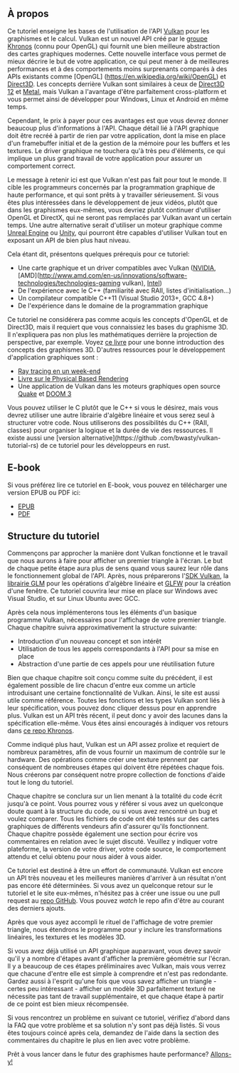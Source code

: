 ﻿## À propos

Ce tutoriel enseigne les bases de l'utilisation de l'API [Vulkan](https://www.khronos.org/vulkan/) pour les graphismes
et le calcul. Vulkan est un nouvel API créé par le [groupe Khronos](https://www.khronos.org/) (connu pour OpenGL) qui
fournit une bien meilleure abstraction des cartes graphiques modernes. Cette nouvelle interface vous permet de mieux
décrire le but de votre application, ce qui peut mener à de meilleures performances et à des comportements moins
surprenants comparés à des APIs existants comme [OpenGL] (https://en.wikipedia.org/wiki/OpenGL) et
[Direct3D](https://en.wikipedia.org/wiki/Direct3D). Les concepts derrière Vulkan sont similaires à ceux de
[Direct3D 12](https://en.wikipedia.org/wiki/Direct3D#Direct3D_12) et [Metal](https://en.wikipedia.org/wiki/Metal_(API)),
mais Vulkan a l'avantage d'être parfaitement cross-platform et vous permet ainsi de développer pour Windows, Linux et
Android en même temps.

Cependant, le prix à payer pour ces avantages est que vous devrez donner beaucoup plus d'informations à l'API. Chaque
détail lié à l'API graphique doit être recréé à partir de rien par votre application, dont la mise en place d'un
framebuffer initial et de la gestion de la mémoire pour les buffers et les textures. Le driver graphique ne touchera
qu'à très peu d'éléments, ce qui implique un plus grand travail de votre application pour assurer un comportement
correct.

Le message à retenir ici est que Vulkan n'est pas fait pour tout le monde. Il cible les programmeurs concernés par la
programmation graphique de haute performance, et qui sont prêts à y travailler sérieusement. Si vous êtes plus
intéressées dans le développement de jeux vidéos, plutôt que dans les graphismes eux-mêmes, vous devriez plutôt
continuer d'utiliser OpenGL et DirectX, qui ne seront pas remplacés par Vulkan avant un certain temps. Une autre
alternative serait d'utiliser un moteur graphique comme
[Unreal Engine](https://en.wikipedia.org/wiki/Unreal_Engine#Unreal_Engine_4) ou
[Unity](https://en.wikipedia.org/wiki/Unity_(game_engine)), qui pourront être capables d'utiliser Vulkan tout en
exposant un API de bien plus haut niveau.

Cela étant dit, présentons quelques prérequis pour ce tutoriel:

* Une carte graphique et un driver compatibles avec Vulkan ([NVIDIA](https://developer.nvidia.com/vulkan-driver), [AMD](http://www.amd.com/en-us/innovations/software-technologies/technologies-gaming vulkan), [Intel](https://software.intel.com/en-us/blogs/2016/03/14/new-intel-vulkan-beta-1540204404graphics-driver-for-windows-78110-1540))
* De l'expérience avec le C++ (familiarité avec RAII, listes d'initialisation...)
* Un compilateur compatible C++11 (Visual Studio 2013+, GCC 4.8+)
* De l'expérience dans le domaine de la programmation graphique

Ce tutoriel ne considérera pas comme acquis les concepts d'OpenGL et de Direct3D, mais il requiert que vous connaissiez
les bases du graphisme 3D. Il n'expliquera pas non plus les mathématiques derrière la projection de perspective, par
exemple. Voyez [ce livre](http://opengl.datenwolf.net/gltut/html/index.html) pour une bonne introduction des concepts
des graphismes 3D. D'autres ressources pour le développement d'application graphiques sont :
* [Ray tracing en un week-end](https://github.com/petershirley/raytracinginoneweekend)
* [Livre sur le Physical Based Rendering](http://www.pbr-book.org/)
* Une application de Vulkan dans les moteurs graphiques open source [Quake](https://github.com/Novum/vkQuake) et
[DOOM 3](https://github.com/DustinHLand/vkDOOM3)

Vous pouvez utiliser le C plutôt que le C++ si vous le désirez, mais vous devrez utiliser une autre librairie d'algèbre
linéaire et vous serez seul à structurer votre code. Nous utiliserons des possibilités du C++ (RAII, classes) pour
organiser la logique et la durée de vie des ressources. Il existe aussi une [version alternative](https://github
.com/bwasty/vulkan-tutorial-rs) de ce tutoriel pour les développeurs en rust.

## E-book

Si vous préférez lire ce tutoriel en E-book, vous pouvez en télécharger une version EPUB ou PDF ici:

* [EPUB](https://raw.githubusercontent.com/Overv/VulkanTutorial/master/ebook/Vulkan%20Tutorial.epub)
* [PDF](https://raw.githubusercontent.com/Overv/VulkanTutorial/master/ebook/Vulkan%20Tutorial.pdf)

## Structure du tutoriel

Commençons par approcher la manière dont Vulkan fonctionne et le travail que nous aurons à faire pour afficher un
premier triangle à l'écran. Le but de chaque petite étape aura plus de sens quand vous saurez leur rôle dans le
fonctionnement global de l'API. Après, nous préparerons l'[SDK Vulkan](https://lunarg.com/vulkan-sdk/), la
[librairie GLM](http://glm.g-truc.net/) pour les opérations d'algèbre linéaire et [GLFW](http://www.glfw.org/) pour la
création d'une fenêtre. Ce tutoriel couvrira leur mise en place sur Windows avec Visual Studio, et sur Linux Ubuntu avec
GCC.

Après cela nous implémenterons tous les éléments d'un basique programme Vulkan, nécessaires pour l'affichage de votre
premier triangle. Chaque chapitre suivra approximativement la structure suivante:

* Introduction d'un nouveau concept et son intérêt
* Utilisation de tous les appels correspondants à l'API pour sa mise en place
* Abstraction d'une partie de ces appels pour une réutilisation future

Bien que chaque chapitre soit conçu comme suite du précédent, il est également possible de lire chacun d'entre eux
comme un article introduisant une certaine fonctionnalité de Vulkan. Ainsi, le site est aussi utile comme référence.
Toutes les fonctions et les types Vulkan sont liés à leur spécification, vous pouvez donc cliquer dessus pour en
apprendre plus. Vulkan est un API très récent, il peut donc y avoir des lacunes dans la spécification elle-même. Vous
êtes ainsi encouragés à indiquer vos retours dans [ce repo Khronos](https://github.com/KhronosGroup/Vulkan-Docs).

Comme indiqué plus haut, Vulkan est un API assez prolixe et requiert de nombreux paramètres, afin de vous fournir un
maximum de contrôle sur le hardware. Des opérations comme créer une texture prennent par conséquent de nombreuses étapes
qui doivent être répétées chaque fois. Nous créerons par conséquent notre propre collection de fonctions d'aide tout le
long du tutoriel.

Chaque chapitre se conclura sur un lien menant à la totalité du code écrit jusqu'à ce point. Vous pourrez vous y référer
si vous avez un quelconque doute quant à la structure du code, ou si vous avez rencontré un bug et voulez comparer. Tous
les fichiers de code ont été testés sur des cartes graphiques de différents vendeurs afin d'assurer qu'ils fonctionnent.
Chaque chapitre possède également une section pour écrire vos commentaires en relation avec le sujet discuté. Veuillez y
indiquer votre plateforme, la version de votre driver, votre code source, le comportement attendu et celui obtenu pour
nous aider à vous aider.

Ce tutoriel est destiné à être un effort de communauté. Vulkan est encore un API très nouveau et les meilleures manières
d'arriver à un résultat n'ont pas encore été déterminées. Si vous avez un quelconque retour sur le tutoriel et le site
eux-mêmes, n'hésitez pas à créer une issue ou une pull request au [repo GitHub](https://github.com/Overv/VulkanTutorial).
Vous pouvez *watch* le repo afin d'être au courant des derniers ajouts.

Après que vous ayez accompli le rituel de l'affichage de votre premier triangle, nous étendrons le programme pour y
inclure les transformations linéaires, les textures et les modèles 3D.

Si vous avez déjà utilisé un API graphique auparavant, vous devez savoir qu'il y a nombre d'étapes avant d'afficher la
première géométrie sur l'écran. Il y a beaucoup de ces étapes préliminaires avec Vulkan, mais vous verrez que chacune
d'entre elle est simple à comprendre et n'est pas redondante. Gardez aussi à l'esprit qu'une fois que vous savez
afficher un triangle - certes peu intéressant - afficher un modèle 3D parfaitement texturé ne nécessite pas tant de
travail supplémentaire, et que chaque étape à partir de ce point est bien mieux récompensée.

Si vous rencontrez un problème en suivant ce tutoriel, vérifiez d'abord dans la FAQ que votre problème et sa solution
n'y sont pas déjà listés. Si vous êtes toujours coincé après cela, demandez de l'aide dans la section des commentaires
du chapitre le plus en lien avec votre problème.

Prêt à vous lancer dans le futur des graphismes haute performance? [Allons-y!](!Overview)
